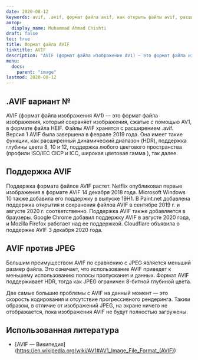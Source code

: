 ```yaml
---
date: 2020-08-12
keywords: avif, .avif, формат файла avif, как открыть файлы avif, расширение файла avif, расширение файла .avif, формат файла .avif
автор:
  display_name: Muhammad Ahmad Chishti
draft: false
toc: true
title: Формат файла AVIF
linktitle: AVIF
description: "AVIF (формат файла изображения AV1) — это формат файла изображения, который сохраняет изображения, сжатые с помощью AV1, в формате файла HEIF. Файлы AVIF хранятся с расширением .avif."
menu:
  docs:
    parent: "image"
lastmod: 2020-08-12
---
```


## .AVIF вариант № ##

AVIF (формат файла изображения AV1) — это формат файла изображения, который сохраняет изображения, сжатые с помощью AV1, в формате файла HEIF. Файлы AVIF хранятся с расширением .avif. Версия 1 AVIF была завершена в феврале 2019 года. Она имеет такие функции, как расширенный динамический диапазон (HDR), поддержка глубины цвета 8, 10 и 12, поддержка любого цветового пространства (профили ISO/IEC CICP и ICC, широкая цветовая гамма ), так далее.

## Поддержка AVIF ##

Поддержка формата файлов AVIF растет. Netflix опубликовал первые изображения в формате AVIF 14 декабря 2018 года. Microsoft Windows 10 также добавила его поддержку в выпуске 19H1. В Paint.net добавлена поддержка открытия и сохранения файлов AVIF в сентябре 2019 г. и августе 2020 г. соответственно. Поддержка AVIF также добавляется в браузеры. Google Chrome добавил поддержку AVIF в августе 2020 года, и Mozilla Firefox работает над ее поддержкой. Cloudflare объявила о поддержке AVIF 3 декабря 2020 года.

## AVIF против JPEG ##

Большим преимуществом AVIF по сравнению с JPEG является меньший размер файла. Это означает, что использование AVIF приведет к меньшему использованию полосы пропускания и данных. Формат AVIF поддерживает HDR, тогда как JPEG ограничен 8-битной глубиной цвета.

Две самые большие проблемы с AVIF на данный момент — это скорость кодирования и отсутствие прогрессивного рендеринга. Таким образом, в отличие от изображений JPEG, на экране ничего не отображается, пока изображения AVIF не будут полностью загружены.

## Использованная литература ##

* [AVIF — Википедия] (https://en.wikipedia.org/wiki/AV1#AV1_Image_File_Format_(AVIF))


